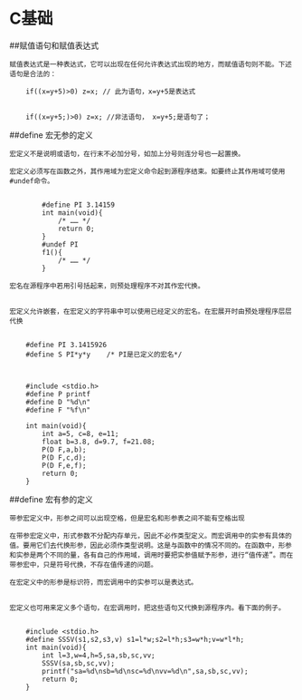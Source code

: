 # C基础

##赋值语句和赋值表达式

    赋值表达式是一种表达式，它可以出现在任何允许表达式出现的地方，而赋值语句则不能。下述语句是合法的：

        if((x=y+5)>0) z=x; // 此为语句，x=y+5是表达式


        if((x=y+5;)>0) z=x; //非法语句， x=y+5;是语句了；


##define 宏无参的定义

    宏定义不是说明或语句，在行末不必加分号，如加上分号则连分号也一起置换。

    宏定义必须写在函数之外，其作用域为宏定义命令起到源程序结束。如要终止其作用域可使用#undef命令。


            #define PI 3.14159
            int main(void){
                /* …… */
                return 0;
            }
            #undef PI
            f1(){
                /* …… */
            }

    宏名在源程序中若用引号括起来，则预处理程序不对其作宏代换。


    宏定义允许嵌套，在宏定义的字符串中可以使用已经定义的宏名。在宏展开时由预处理程序层层代换


        #define PI 3.1415926
        #define S PI*y*y    /* PI是已定义的宏名*/



        #include <stdio.h>
        #define P printf
        #define D "%d\n"
        #define F "%f\n"

        int main(void){
            int a=5, c=8, e=11;
            float b=3.8, d=9.7, f=21.08;
            P(D F,a,b);
            P(D F,c,d);
            P(D F,e,f);
            return 0;
        }

##define 宏有参的定义

    带参宏定义中，形参之间可以出现空格，但是宏名和形参表之间不能有空格出现

    在带参宏定义中，形式参数不分配内存单元，因此不必作类型定义。而宏调用中的实参有具体的值。要用它们去代换形参，因此必须作类型说明。这是与函数中的情况不同的。在函数中，形参和实参是两个不同的量，各有自己的作用域，调用时要把实参值赋予形参，进行“值传递”。而在带参宏中，只是符号代换，不存在值传递的问题。

    在宏定义中的形参是标识符，而宏调用中的实参可以是表达式。


    宏定义也可用来定义多个语句，在宏调用时，把这些语句又代换到源程序内。看下面的例子。


        #include <stdio.h>
        #define SSSV(s1,s2,s3,v) s1=l*w;s2=l*h;s3=w*h;v=w*l*h;
        int main(void){
            int l=3,w=4,h=5,sa,sb,sc,vv;
            SSSV(sa,sb,sc,vv);
            printf("sa=%d\nsb=%d\nsc=%d\nvv=%d\n",sa,sb,sc,vv);
            return 0;
        }       

    






